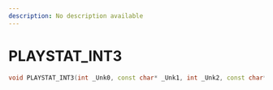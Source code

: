 ```yaml
---
description: No description available 
---
```


# PLAYSTAT_INT3

```cpp
void PLAYSTAT_INT3(int _Unk0, const char* _Unk1, int _Unk2, const char* _Unk3, int _Unk4, const char* _Unk5, int _Unk6);
```